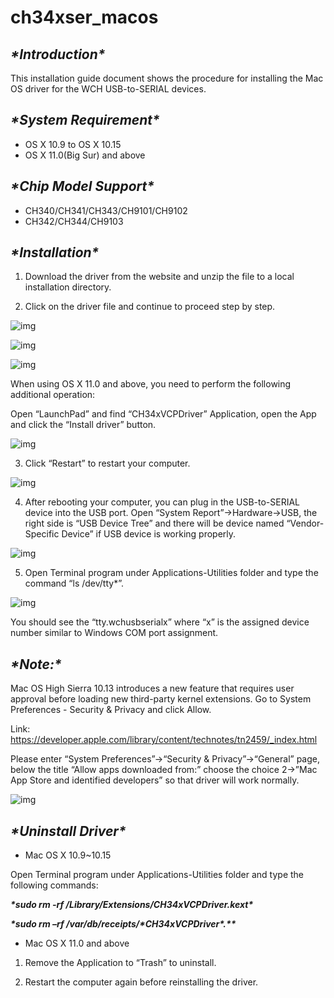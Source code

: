 # ch34xser_macos
## ***\*Introduction\****

This installation guide document shows the procedure for installing the Mac OS driver for the WCH USB-to-SERIAL devices.

## ***\*System Requirement\****

- OS X 10.9 to OS X 10.15
- OS X 11.0(Big Sur) and above

## ***\*Chip Model Support\****

- CH340/CH341/CH343/CH9101/CH9102
- CH342/CH344/CH9103

## ***\*Installation\****

1. Download the driver from the website and unzip the file to a local installation directory.

2. Click on the driver file and continue to proceed step by step.

![img](README.assets/wpsFC4A.tmp.jpg) 

![img](README.assets/wpsFC5A.tmp.jpg) 

![img](README.assets/wpsFC5B.tmp.jpg) 

When using OS X 11.0 and above, you need to perform the following additional operation:

Open “LaunchPad” and find “CH34xVCPDriver” Application, open the App and click the “Install driver” button.

![img](README.assets/wpsFC5C.tmp.png) 

3. Click “Restart” to restart your computer.

![img](README.assets/wpsFC5D.tmp.jpg) 

4. After rebooting your computer, you can plug in the USB-to-SERIAL device into the USB port. Open “System Report”->Hardware->USB, the right side is “USB Device Tree” and there will be device named “Vendor-Specific Device” if USB device is working properly.

![img](README.assets/wpsFC5E.tmp.jpg) 

5. Open Terminal program under Applications-Utilities folder and type the command “ls /dev/tty*”.

![img](README.assets/wpsFC5F.tmp.jpg) 

You should see the “tty.wchusbserialx” where “x” is the assigned device number similar to Windows COM port assignment. 

 

## ***\*Note:\****

Mac OS High Sierra 10.13 introduces a new feature that requires user approval before loading new third-party kernel extensions. Go to System Preferences - Security & Privacy and click Allow. 

Link: https://developer.apple.com/library/content/technotes/tn2459/_index.html

Please enter “System Preferences”->“Security & Privacy”->“General” page, below the title “Allow apps downloaded from:” choose the choice 2->”Mac App Store and identified developers” so that driver will work normally.

![img](README.assets/wpsFC70.tmp.png) 

## ***\*Uninstall Driver\****

- Mac OS X 10.9~10.15 

Open Terminal program under Applications-Utilities folder and type the following commands:

***\*sudo rm -rf  /Library/Extensions/CH34xVCPDriver.kext\****

***\*sudo rm –rf /var/db/receipts/\*CH34xVCPDriver\*.\*\**** 

- Mac OS X 11.0 and above

1. Remove the Application to “Trash” to uninstall.

2. Restart the computer again before reinstalling the driver.

 
